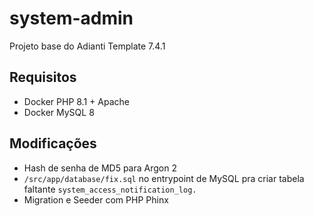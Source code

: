 # system-admin
Projeto base do Adianti Template 7.4.1

## Requisitos
- Docker PHP 8.1 + Apache
- Docker MySQL 8
 
## Modificações
- Hash de senha de MD5 para Argon 2
- <code>/src/app/database/fix.sql</code> no entrypoint de MySQL pra criar tabela faltante <code>system_access_notification_log.</code>
- Migration e Seeder com PHP Phinx
